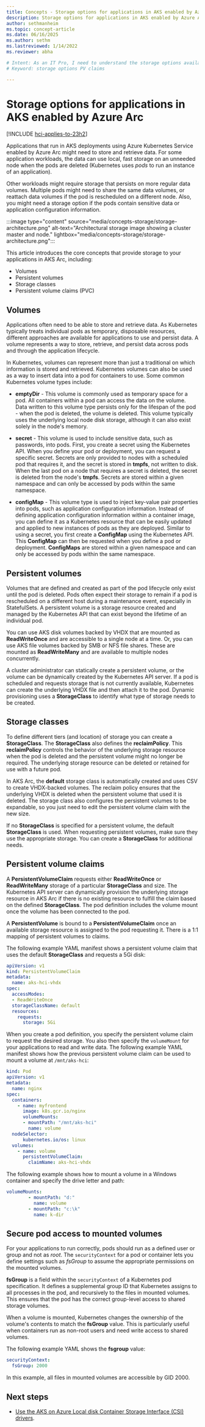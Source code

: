 ```yaml
---
title: Concepts - Storage options for applications in AKS enabled by Azure Arc
description: Storage options for applications in AKS enabled by Azure Arc.
author: sethmanheim
ms.topic: concept-article
ms.date: 06/16/2025
ms.author: sethm 
ms.lastreviewed: 1/14/2022
ms.reviewer: abha

# Intent: As an IT Pro, I need to understand the storage options available for applications in AKS Arc so that I can optimize how to best to store and retrieve data.
# Keyword: storage options PV claims

---
```


# Storage options for applications in AKS enabled by Azure Arc

[!INCLUDE [hci-applies-to-23h2](includes/hci-applies-to-23h2.md)]

Applications that run in AKS deployments using Azure Kubernetes Service enabled by Azure Arc might need to store and retrieve data. For some application workloads, the data can use local, fast storage on an unneeded node when the pods are deleted (Kubernetes uses _pods_ to run an instance of an application).

Other workloads might require storage that persists on more regular data volumes. Multiple pods might need to share the same data volumes, or reattach data volumes if the pod is rescheduled on a different node. Also, you might need a storage option if the pods contain sensitive data or application configuration information.

:::image type="content" source="media/concepts-storage/storage-architecture.png" alt-text="Architectural storage image showing a cluster master and node." lightbox="media/concepts-storage/storage-architecture.png":::

This article introduces the core concepts that provide storage to your applications in AKS Arc, including:

- Volumes
- Persistent volumes
- Storage classes
- Persistent volume claims (PVC)

## Volumes

Applications often need to be able to store and retrieve data. As Kubernetes typically treats individual pods as temporary, disposable resources, different approaches are available for applications to use and persist data. A volume represents a way to store, retrieve, and persist data across pods and through the application lifecycle.

In Kubernetes, volumes can represent more than just a traditional on which information is stored and retrieved. Kubernetes volumes can also be used as a way to insert data into a pod for containers to use. Some common Kubernetes volume types include:

- **emptyDir** - This volume is commonly used as temporary space for a pod. All containers within a pod can access the data on the volume. Data written to this volume type persists only for the lifespan of the pod - when the pod is deleted, the volume is deleted. This volume typically uses the underlying local node disk storage, although it can also exist solely in the node's memory.

- **secret** - This volume is used to include sensitive data, such as passwords, into pods. First, you create a secret using the Kubernetes API. When you define your pod or deployment, you can request a specific secret. Secrets are only provided to nodes with a scheduled pod that requires it, and the secret is stored in **tmpfs**, not written to disk. When the last pod on a node that requires a secret is deleted, the secret is deleted from the node's **tmpfs**. Secrets are stored within a given namespace and can only be accessed by pods within the same namespace.

- **configMap** - This volume type is used to inject key-value pair properties into pods, such as application configuration information. Instead of defining application configuration information within a container image, you can define it as a Kubernetes resource that can be easily updated and applied to new instances of pods as they are deployed. Similar to using a secret, you first create a **ConfigMap** using the Kubernetes API. This **ConfigMap** can then be requested when you define a pod or deployment. **ConfigMaps** are stored within a given namespace and can only be accessed by pods within the same namespace.

## Persistent volumes

Volumes that are defined and created as part of the pod lifecycle only exist until the pod is deleted. Pods often expect their storage to remain if a pod is rescheduled on a different host during a maintenance event, especially in StatefulSets. A persistent volume is a storage resource created and managed by the Kubernetes API that can exist beyond the lifetime of an individual pod.

You can use AKS disk volumes backed by VHDX that are mounted as **ReadWriteOnce** and are accessible to a single node at a time. Or, you can use AKS file volumes backed by SMB or NFS file shares. These are mounted as **ReadWriteMany** and are available to multiple nodes concurrently.

A cluster administrator can statically create a persistent volume, or the volume can be dynamically created by the Kubernetes API server. If a pod is scheduled and requests storage that is not currently available, Kubernetes can create the underlying VHDX file and then attach it to the pod. Dynamic provisioning uses a **StorageClass** to identify what type of storage needs to be created.

## Storage classes

To define different tiers (and location) of storage you can create a **StorageClass**. The **StorageClass** also defines the **reclaimPolicy**. This **reclaimPolicy** controls the behavior of the underlying storage resource when the pod is deleted and the persistent volume might no longer be required. The underlying storage resource can be deleted or retained for use with a future pod.

In AKS Arc, the **default** storage class is automatically created and uses CSV to create VHDX-backed volumes. The reclaim policy ensures that the underlying VHDX is deleted when the persistent volume that used it is deleted. The storage class also configures the persistent volumes to be expandable, so you just need to edit the persistent volume claim with the new size.

If no **StorageClass** is specified for a persistent volume, the default **StorageClass** is used. When requesting persistent volumes, make sure they use the appropriate storage. You can create a **StorageClass** for additional needs.

## Persistent volume claims

A **PersistentVolumeClaim** requests either **ReadWriteOnce** or **ReadWriteMany** storage of a particular **StorageClass** and size. The Kubernetes API server can dynamically provision the underlying storage resource in AKS Arc if there is no existing resource to fulfill the claim based on the defined **StorageClass**. The pod definition includes the volume mount once the volume has been connected to the pod.

A **PersistentVolume** is bound to a **PersistentVolumeClaim** once an available storage resource is assigned to the pod requesting it. There is a 1:1 mapping of persistent volumes to claims.

The following example YAML manifest shows a persistent volume claim that uses the default **StorageClass** and requests a 5Gi disk:

```yaml
apiVersion: v1 
kind: PersistentVolumeClaim 
metadata: 
  name: aks-hci-vhdx 
spec: 
  accessModes: 
  - ReadWriteOnce 
  storageClassName: default 
  resources: 
    requests: 
      storage: 5Gi 
```

When you create a pod definition, you specify the persistent volume claim to request the desired storage. You also then specify the `volumeMount` for your applications to read and write data. The following example YAML manifest shows how the previous persistent volume claim can be used to mount a volume at `/mnt/aks-hci`:

```yaml
kind: Pod 
apiVersion: v1 
metadata: 
  name: nginx 
spec: 
  containers: 
    - name: myfrontend 
      image: k8s.gcr.io/nginx 
      volumeMounts: 
      - mountPath: "/mnt/aks-hci" 
        name: volume
  nodeSelector:
      kubernetes.io/os: linux
  volumes: 
    - name: volume 
      persistentVolumeClaim: 
        claimName: aks-hci-vhdx 
```

The following example shows how to mount a volume in a Windows container and specify the drive letter and path:

```yaml
volumeMounts: 
        - mountPath: "d:" 
          name: volume 
        - mountPath: "c:\k" 
          name: k-dir 
```

## Secure pod access to mounted volumes

For your applications to run correctly, pods should run as a defined user or group and not as *root*. The `securityContext` for a pod or container lets you define settings such as *fsGroup* to assume the appropriate permissions on the mounted volumes.

**fsGroup** is a field within the `securityContext` of a Kubernetes pod specification. It defines a supplemental group ID that Kubernetes assigns to all processes in the pod, and recursively to the files in mounted volumes. This ensures that the pod has the correct group-level access to shared storage volumes.

When a volume is mounted, Kubernetes changes the ownership of the volume's contents to match the **fsGroup** value. This is particularly useful when containers run as non-root users and need write access to shared volumes.

The following example YAML shows the **fsgroup** value:

```yaml
securityContext:
  fsGroup: 2000
```

In this example, all files in mounted volumes are accessible by GID 2000.

## Next steps

- [Use the AKS on Azure Local disk Container Storage Interface (CSI) drivers](./container-storage-interface-disks.md).
